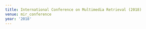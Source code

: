 ```yaml
---
title: International Conference on Multimedia Retrieval (2018)
venue: mir_conference
year: '2018'
---
```

